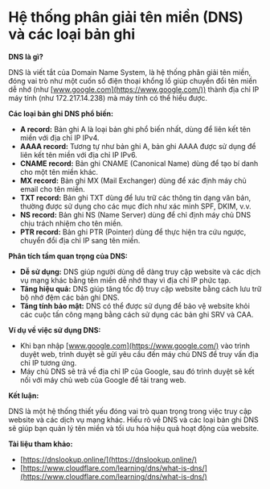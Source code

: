 # Hệ thống phân giải tên miền (DNS) và các loại bản ghi

**DNS là gì?**

DNS là viết tắt của Domain Name System, là hệ thống phân giải tên miền, đóng vai trò như một cuốn sổ điện thoại khổng lồ giúp chuyển đổi tên miền dễ nhớ (như [www.google.com](https://www.google.com/)) thành địa chỉ IP máy tính (như 172.217.14.238) mà máy tính có thể hiểu được.

**Các loại bản ghi DNS phổ biến:**

* **A record:** Bản ghi A là loại bản ghi phổ biến nhất, dùng để liên kết tên miền với địa chỉ IP IPv4.
* **AAAA record:** Tương tự như bản ghi A, bản ghi AAAA được sử dụng để liên kết tên miền với địa chỉ IP IPv6.
* **CNAME record:** Bản ghi CNAME (Canonical Name) dùng để tạo bí danh cho một tên miền khác.
* **MX record:** Bản ghi MX (Mail Exchanger) dùng để xác định máy chủ email cho tên miền.
* **TXT record:** Bản ghi TXT dùng để lưu trữ các thông tin dạng văn bản, thường được sử dụng cho các mục đích như xác minh SPF, DKIM, v.v.
* **NS record:** Bản ghi NS (Name Server) dùng để chỉ định máy chủ DNS chịu trách nhiệm cho tên miền.
* **PTR record:** Bản ghi PTR (Pointer) dùng để thực hiện tra cứu ngược, chuyển đổi địa chỉ IP sang tên miền.

**Phân tích tầm quan trọng của DNS:**

* **Dễ sử dụng:** DNS giúp người dùng dễ dàng truy cập website và các dịch vụ mạng khác bằng tên miền dễ nhớ thay vì địa chỉ IP phức tạp.
* **Tăng hiệu quả:** DNS giúp tăng tốc độ truy cập website bằng cách lưu trữ bộ nhớ đệm các bản ghi DNS.
* **Tăng tính bảo mật:** DNS có thể được sử dụng để bảo vệ website khỏi các cuộc tấn công mạng bằng cách sử dụng các bản ghi SRV và CAA.

**Ví dụ về việc sử dụng DNS:**

* Khi bạn nhập [www.google.com](https://www.google.com/) vào trình duyệt web, trình duyệt sẽ gửi yêu cầu đến máy chủ DNS để truy vấn địa chỉ IP tương ứng.
* Máy chủ DNS sẽ trả về địa chỉ IP của Google, sau đó trình duyệt sẽ kết nối với máy chủ web của Google để tải trang web.

**Kết luận:**

DNS là một hệ thống thiết yếu đóng vai trò quan trọng trong việc truy cập website và các dịch vụ mạng khác. Hiểu rõ về DNS và các loại bản ghi DNS sẽ giúp bạn quản lý tên miền và tối ưu hóa hiệu quả hoạt động của website.

**Tài liệu tham khảo:**

* [https://dnslookup.online/](https://dnslookup.online/)
* [https://www.cloudflare.com/learning/dns/what-is-dns/](https://www.cloudflare.com/learning/dns/what-is-dns/)
